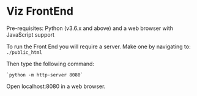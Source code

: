 # Viz FrontEnd
Pre-requisites:
Python (v3.6.x and above) and a web browser with JavaScript support

To run the Front End you will require a server. Make one by navigating to:
    `./public_html`
    
Then type the following command:
    
    `python -m http-server 8080`
    
Open localhost:8080 in a web browser.
